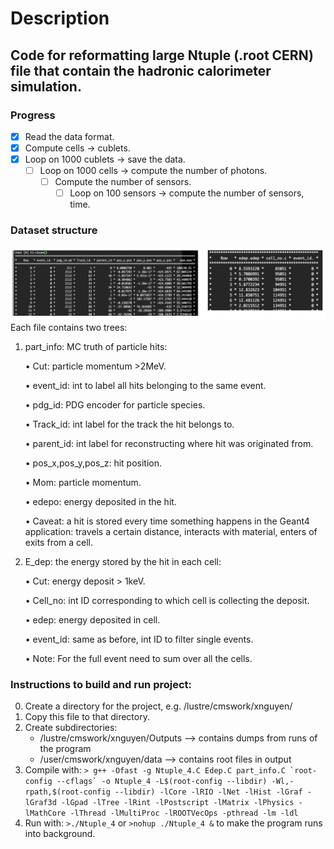 # Description
## Code for reformatting large Ntuple (.root CERN) file that contain the hadronic calorimeter simulation. 
### Progress
- [x]  Read the data format.
- [x]  Compute cells → cublets.
- [x]  Loop on 1000 cublets → save the data.
    - [ ]  Loop on 1000 cells → compute the number of photons.
        - [ ]  Compute the number of sensors.
            - [ ]  Loop on 100 sensors → compute the number of sensors, time.

### Dataset structure
 ![Diagram](images/data-struct.png)
Each file contains two trees:
1. part_info: MC truth of particle hits:
   
    • Cut: particle momentum >2MeV.

    • event_id: int to label all hits belonging to the same event.

    • pdg_id: PDG encoder for particle species.

    • Track_id: int label for the track the hit belongs to.

    • parent_id: int label for reconstructing where hit was originated from.

    • pos_x,pos_y,pos_z: hit position.

    • Mom: particle momentum.

    • edepo: energy deposited in the hit.

    • Caveat: a hit is stored every time something happens in the Geant4 application: travels a certain distance, interacts with material, enters of exits from a cell.

2. E_dep: the energy stored by the hit in each cell:

    • Cut: energy deposit > 1keV.
   
    • Cell_no: int ID corresponding to which cell is collecting the deposit.
   
    • edep: energy deposited in cell.
   
    • event_id: same as before, int ID to filter single events.
   
    • Note: For the full event need to sum over all the cells.

### Instructions to build and run project:
0. Create a directory for the project, e.g. /lustre/cmswork/xnguyen/  
1. Copy this file to that directory.
2. Create subdirectories:
   - /lustre/cmswork/xnguyen/Outputs     --> contains dumps from runs of the program
   - /user/cmswork/xnguyen/data          --> contains root files in output
3. Compile with: ```> g++ -Ofast -g Ntuple_4.C Edep.C part_info.C `root-config --cflags` -o Ntuple_4 -L$(root-config --libdir) -Wl,-rpath,$(root-config --libdir) -lCore -lRIO -lNet -lHist -lGraf -lGraf3d -lGpad -lTree -lRint -lPostscript -lMatrix -lPhysics -lMathCore -lThread -lMultiProc -lROOTVecOps -pthread -lm -ldl```
4. Run with: `>./Ntuple_4` or `>nohup ./Ntuple_4 &` to make the program runs into background.
